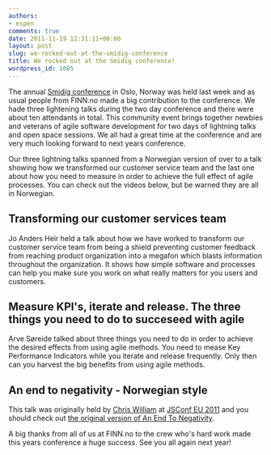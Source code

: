 ```yaml
---
authors:
- espen
comments: true
date: 2011-11-19 12:31:11+00:00
layout: post
slug: we-rocked-out-at-the-smidig-conference
title: We rocked out at the Smidig conference!
wordpress_id: 1085
---
```


The annual [Smidig conference](http://smidig2011.no/) in Oslo, Norway was held last week and as usual people from FINN.no made a big contribution to the conference. We hade three lightening talks during the two day conference and there were about ten attendants in total. This community event brings together newbies and veterans of agile software development for two days of lightning talks and open space sessions. We all had a great time at the conference and are very much looking forward to next years conference.

Our three lightning talks spanned from a Norwegian version of over to a talk showing how we transformed our customer service team and the last one about how you need to measure in order to achieve the full effect of agile processes. You can check out the videos below, but be warned they are all in Norwegian.



## Transforming our customer services team


Jo Anders Heir held a talk about how we have worked to transform our customer service team from being a shield preventing customer feedback from reaching product organization into a megafon which blasts information throughout the organization. It shows how simple software and processes can help you make sure you work on what really matters for you users and customers.




## Measure KPI's, iterate and release. The three things you need to do to succeseed with agile


Arve Søreide talked about three things you need to do in order to achieve the desired effects from using agile methods. You need to mease Key Performance Indicators while you iterate and release frequently. Only then can you harvest the big benefits from using agile methods.




## An end to negativity - Norwegian style


This talk was originally held by [Chris William](http://twitter.com/#!/voodootikigod) at [JSConf EU 2011](http://jsconf.eu/2011/) and you should check out [the original version of An End To Negativity](http://jsconf.eu/2011/an_end_to_negativity.html).



A big thanks from all of us at FINN.no to the crew who's hard work made this years conference a huge success. See you all again next year!

